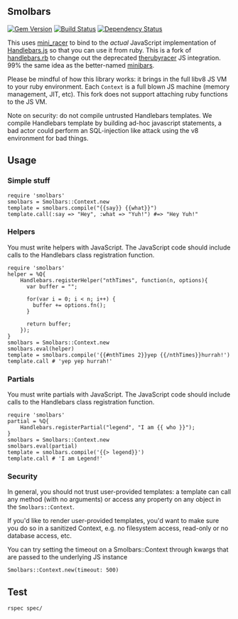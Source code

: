 ## Smolbars

[![Gem Version](https://badge.fury.io/rb/smolbars.png)](http://badge.fury.io/rb/handlebars)
[![Build Status](https://travis-ci.org/cowboyd/handlebars.rb.png?branch=master)](https://travis-ci.org/cowboyd/handlebars.rb)
[![Dependency Status](https://gemnasium.com/cowboyd/handlebars.rb.png)](https://gemnasium.com/cowboyd/handlebars.rb)


This uses [mini_racer][1] to bind to the _actual_ JavaScript implementation of
[Handlebars.js][2] so that you can use it from ruby. This is a fork of [handlebars.rb][3] to
change out the deprecated [therubyracer][4] JS integration. 99% the same idea as the better-named
[minibars][5].

Please be mindful of how this library works: it brings in the full libv8 JS VM to your ruby environment. Each
`Context` is a full blown JS machine (memory management, JIT, etc). This fork does not support attaching ruby
functions to the JS VM.

Note on security: do not compile untrusted Handlebars templates. We compile Handlebars template by building ad-hoc
javascript statements, a bad actor could perform an SQL-injection like attack using the v8 environment for bad things.

## Usage

### Simple stuff

    require 'smolbars'
    smolbars = Smolbars::Context.new
    template = smolbars.compile("{{say}} {{what}}")
    template.call(:say => "Hey", :what => "Yuh!") #=> "Hey Yuh!"

### Helpers

You must write helpers with JavaScript. The JavaScript code should include calls to the Handlebars class registration
function.

	require 'smolbars'
	helper = %Q{
		Handlebars.registerHelper("nthTimes", function(n, options){
		  var buffer = "";

		  for(var i = 0; i < n; i++) {
			buffer += options.fn();
		  }

		  return buffer;
		});
	}
	smolbars = Smolbars::Context.new
	smolbars.eval(helper)
	template = smolbars.compile('{{#nthTimes 2}}yep {{/nthTimes}}hurrah!')
	template.call # 'yep yep hurrah!'

### Partials

You must write partials with JavaScript. The JavaScript code should include calls to the Handlebars class registration
function.

	require 'smolbars'
	partial = %Q{
		Handlebars.registerPartial("legend", "I am {{ who }}");
	}
	smolbars = Smolbars::Context.new
	smolbars.eval(partial)
	template = smolbars.compile('{{> legend}}')
	template.call # 'I am Legend!'

### Security

In general, you should not trust user-provided templates: a template can call any method
(with no arguments) or access any property on any object in the `Smolbars::Context`.

If you'd like to render user-provided templates, you'd want to make sure you do so in a
sanitized Context, e.g. no filesystem access, read-only or no database access, etc.

You can try setting the timeout on a Smolbars::Context through kwargs that are passed to the
underlying JS instance

    Smolbars::Context.new(timeout: 500)

## Test

    rspec spec/


[1]: https://github.com/rubyjs/mini_racer "mini_racer"
[2]: https://github.com/wycats/handlebars.js "Handlebars JavaScript templating library"
[3]: https://github.com/cowboyd/handlebars.rb "Handlebars Ruby library"
[4]: https://github.com/cowboyd/therubyracer "The Ruby Racer"
[5]: https://github.com/combinaut/minibars "Minibars"